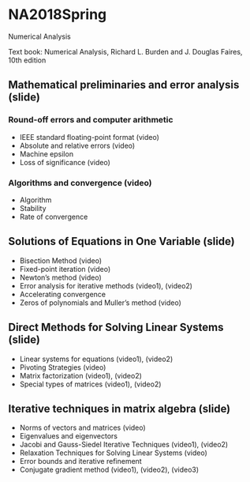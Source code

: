 # NA2018Spring 

Numerical Analysis

Text book: Numerical Analysis, Richard L. Burden and J. Douglas Faires, 10th edition

## Mathematical preliminaries and error analysis    (slide)
### Round-off errors and computer arithmetic
+ IEEE standard floating-point format  (video) 
+ Absolute and relative errors   (video)
+ Machine epsilon
+ Loss of significance   (video)
### Algorithms and convergence   (video)
+ Algorithm
+ Stability
+ Rate of convergence

## Solutions of Equations in One Variable  (slide)
+ Bisection Method   (video)
+ Fixed-point iteration  (video)
+ Newton’s method  (video)
+ Error analysis for iterative methods  (video1),  (video2)
+ Accelerating convergence 
+ Zeros of polynomials and Muller’s method  (video)

## Direct Methods for Solving Linear Systems   (slide)
+ Linear systems for equations    (video1), (video2)
+ Pivoting Strategies   (video)
+ Matrix factorization   (video1), (video2)
+ Special types of matrices   (video1), (video2)

## Iterative techniques in matrix algebra   (slide)
+ Norms of vectors and matrices     (video)
+ Eigenvalues and eigenvectors
+ Jacobi and Gauss-Siedel Iterative Techniques     (video1), (video2)
+ Relaxation Techniques for Solving Linear Systems    (video)
+ Error bounds and iterative refinement 
+ Conjugate gradient method    (video1), (video2), (video3)
